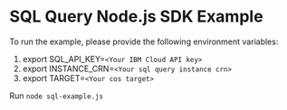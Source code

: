 # SQL Query Node.js SDK Example
To run the example, please provide the following environment variables:

1. export SQL_API_KEY=`<Your IBM Cloud API key>`
1. export INSTANCE_CRN=`<Your sql query instance crn>`
1. export TARGET=`<Your cos target>`

Run
`node sql-example.js`
